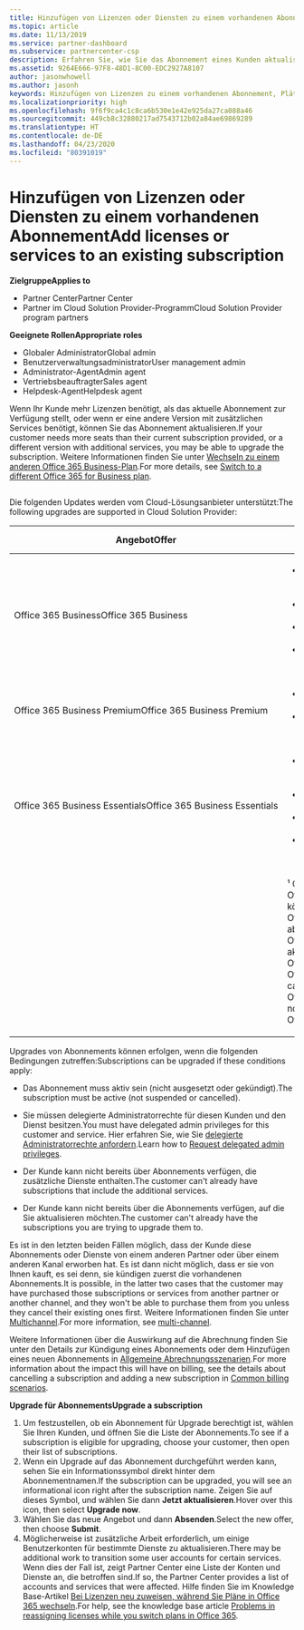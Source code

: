 ```yaml
---
title: Hinzufügen von Lizenzen oder Diensten zu einem vorhandenen Abonnement | Partner Center
ms.topic: article
ms.date: 11/13/2019
ms.service: partner-dashboard
ms.subservice: partnercenter-csp
description: Erfahren Sie, wie Sie das Abonnement eines Kunden aktualisieren oder ändern, indem Sie beispielsweise weitere Lizenzen oder Arbeitsplätze hinzufügen oder zu einer anderen Version mit anderen Diensten wechseln.
ms.assetid: 9264E666-97F8-48D1-8C00-EDC2927A8107
author: jasonwhowell
ms.author: jasonh
keywords: Hinzufügen von Lizenzen zu einem vorhandenen Abonnement, Plätze zu einem vorhandenen Abonnement hinzufügen, Abonnement andern, Ändern eines Abonnements, Weitere Lizenzen für einen Kunden erwerben
ms.localizationpriority: high
ms.openlocfilehash: 9f6f9ca4c1c8ca6b530e1e42e925da27ca088a46
ms.sourcegitcommit: 449cb8c32880217ad7543712b02a84ae69869289
ms.translationtype: HT
ms.contentlocale: de-DE
ms.lasthandoff: 04/23/2020
ms.locfileid: "80391019"
---
```

# <a name="add-licenses-or-services-to-an-existing-subscription"></a><span data-ttu-id="97dec-104">Hinzufügen von Lizenzen oder Diensten zu einem vorhandenen Abonnement</span><span class="sxs-lookup"><span data-stu-id="97dec-104">Add licenses or services to an existing subscription</span></span>

<span data-ttu-id="97dec-105">**Zielgruppe**</span><span class="sxs-lookup"><span data-stu-id="97dec-105">**Applies to**</span></span>

- <span data-ttu-id="97dec-106">Partner Center</span><span class="sxs-lookup"><span data-stu-id="97dec-106">Partner Center</span></span>
- <span data-ttu-id="97dec-107">Partner im Cloud Solution Provider-Programm</span><span class="sxs-lookup"><span data-stu-id="97dec-107">Cloud Solution Provider program partners</span></span>

<span data-ttu-id="97dec-108">**Geeignete Rollen**</span><span class="sxs-lookup"><span data-stu-id="97dec-108">**Appropriate roles**</span></span>

- <span data-ttu-id="97dec-109">Globaler Administrator</span><span class="sxs-lookup"><span data-stu-id="97dec-109">Global admin</span></span>
- <span data-ttu-id="97dec-110">Benutzerverwaltungsadministrator</span><span class="sxs-lookup"><span data-stu-id="97dec-110">User management admin</span></span>
- <span data-ttu-id="97dec-111">Administrator-Agent</span><span class="sxs-lookup"><span data-stu-id="97dec-111">Admin agent</span></span>
- <span data-ttu-id="97dec-112">Vertriebsbeauftragter</span><span class="sxs-lookup"><span data-stu-id="97dec-112">Sales agent</span></span>
- <span data-ttu-id="97dec-113">Helpdesk-Agent</span><span class="sxs-lookup"><span data-stu-id="97dec-113">Helpdesk agent</span></span>

<span data-ttu-id="97dec-114">Wenn Ihr Kunde mehr Lizenzen benötigt, als das aktuelle Abonnement zur Verfügung stellt, oder wenn er eine andere Version mit zusätzlichen Services benötigt, können Sie das Abonnement aktualisieren.</span><span class="sxs-lookup"><span data-stu-id="97dec-114">If your customer needs more seats than their current subscription provided, or a different version with additional services, you may be able to upgrade the subscription.</span></span> <span data-ttu-id="97dec-115">Weitere Informationen finden Sie unter [Wechseln zu einem anderen Office 365 Business-Plan](https://go.microsoft.com/fwlink/p/?LinkId=723577).</span><span class="sxs-lookup"><span data-stu-id="97dec-115">For more details, see [Switch to a different Office 365 for Business plan](https://go.microsoft.com/fwlink/p/?LinkId=723577).</span></span>

## <a href="" id="upgradesubscription"></a>


<span data-ttu-id="97dec-116">Die folgenden Updates werden vom Cloud-Lösungsanbieter unterstützt:</span><span class="sxs-lookup"><span data-stu-id="97dec-116">The following upgrades are supported in Cloud Solution Provider:</span></span>

<table>
<colgroup>
<col width="50%" />
<col width="50%" />
</colgroup>
<thead>
<tr class="header">
<th><span data-ttu-id="97dec-117">Angebot</span><span class="sxs-lookup"><span data-stu-id="97dec-117">Offer</span></span></th>
<th><span data-ttu-id="97dec-118">Mögliche Upgrades</span><span class="sxs-lookup"><span data-stu-id="97dec-118">Possible upgrades</span></span></th>
</tr>
</thead>
<tbody>
<tr class="odd">
<td><span data-ttu-id="97dec-119">Office 365 Business</span><span class="sxs-lookup"><span data-stu-id="97dec-119">Office 365 Business</span></span></td>
<td><ul>
<li><span data-ttu-id="97dec-120">Office 365 Business Premium¹</span><span class="sxs-lookup"><span data-stu-id="97dec-120">Office 365 Business Premium¹</span></span></li>
<li><span data-ttu-id="97dec-121">Office 365 ProPlus</span><span class="sxs-lookup"><span data-stu-id="97dec-121">Office 365 ProPlus</span></span></li>
<li><span data-ttu-id="97dec-122">Office 365 Enterprise E3</span><span class="sxs-lookup"><span data-stu-id="97dec-122">Office 365 Enterprise E3</span></span></li>
<li><span data-ttu-id="97dec-123">Office 365 Enterprise E5</span><span class="sxs-lookup"><span data-stu-id="97dec-123">Office 365 Enterprise E5</span></span></li>
</ul></td>
</tr>
<tr class="even">
<td><span data-ttu-id="97dec-124">Office 365 Business Premium</span><span class="sxs-lookup"><span data-stu-id="97dec-124">Office 365 Business Premium</span></span></td>
<td><ul>
<li><span data-ttu-id="97dec-125">Office 365 Enterprise E3</span><span class="sxs-lookup"><span data-stu-id="97dec-125">Office 365 Enterprise E3</span></span></li>
<li><span data-ttu-id="97dec-126">Office 365 Enterprise E5</span><span class="sxs-lookup"><span data-stu-id="97dec-126">Office 365 Enterprise E5</span></span></li>
</ul></td>
</tr>
<tr class="odd">
<td><span data-ttu-id="97dec-127">Office 365 Business Essentials</span><span class="sxs-lookup"><span data-stu-id="97dec-127">Office 365 Business Essentials</span></span></td>
<td><ul>
<li><span data-ttu-id="97dec-128">Office 365 Business Premium¹</span><span class="sxs-lookup"><span data-stu-id="97dec-128">Office 365 Business Premium¹</span></span></li>
<li><span data-ttu-id="97dec-129">Office 365 Enterprise E1</span><span class="sxs-lookup"><span data-stu-id="97dec-129">Office 365 Enterprise E1</span></span></li>
<li><span data-ttu-id="97dec-130">Office 365 Enterprise E3</span><span class="sxs-lookup"><span data-stu-id="97dec-130">Office 365 Enterprise E3</span></span></li>
<li><span data-ttu-id="97dec-131">Office 365 Enterprise E5</span><span class="sxs-lookup"><span data-stu-id="97dec-131">Office 365 Enterprise E5</span></span></li>
</ul></td>
</tr>
<tr class="even">
<td></td>
<td><p><span data-ttu-id="97dec-132">¹ Office 365 Business India und Office 365 Business Essentials India können auf Office 365 Business Premium India, aber nicht auf Office 365 Business Premium aktualisiert werden.</span><span class="sxs-lookup"><span data-stu-id="97dec-132">¹ Office 365 Business India and Office 365 Business Essentials India can be upgraded to Office 365 Business Premium India, not to Office 365 Business Premium.</span></span></p></td>
</tr>
</tbody>
</table>

<span data-ttu-id="97dec-133">Upgrades von Abonnements können erfolgen, wenn die folgenden Bedingungen zutreffen:</span><span class="sxs-lookup"><span data-stu-id="97dec-133">Subscriptions can be upgraded if these conditions apply:</span></span>

-   <span data-ttu-id="97dec-134">Das Abonnement muss aktiv sein (nicht ausgesetzt oder gekündigt).</span><span class="sxs-lookup"><span data-stu-id="97dec-134">The subscription must be active (not suspended or cancelled).</span></span>

-   <span data-ttu-id="97dec-135">Sie müssen delegierte Administratorrechte für diesen Kunden und den Dienst besitzen.</span><span class="sxs-lookup"><span data-stu-id="97dec-135">You must have delegated admin privileges for this customer and service.</span></span> <span data-ttu-id="97dec-136">Hier erfahren Sie, wie Sie [delegierte Administratorrechte anfordern](request-a-relationship-with-a-customer.md).</span><span class="sxs-lookup"><span data-stu-id="97dec-136">Learn how to [Request delegated admin privileges](request-a-relationship-with-a-customer.md).</span></span>

-   <span data-ttu-id="97dec-137">Der Kunde kann nicht bereits über Abonnements verfügen, die zusätzliche Dienste enthalten.</span><span class="sxs-lookup"><span data-stu-id="97dec-137">The customer can't already have subscriptions that include the additional services.</span></span>

-   <span data-ttu-id="97dec-138">Der Kunde kann nicht bereits über die Abonnements verfügen, auf die Sie aktualisieren möchten.</span><span class="sxs-lookup"><span data-stu-id="97dec-138">The customer can't already have the subscriptions you are trying to upgrade them to.</span></span>

<span data-ttu-id="97dec-139">Es ist in den letzten beiden Fällen möglich, dass der Kunde diese Abonnements oder Dienste von einem anderen Partner oder über einem anderen Kanal erworben hat. Es ist dann nicht möglich, dass er sie von Ihnen kauft, es sei denn, sie kündigen zuerst die vorhandenen Abonnements.</span><span class="sxs-lookup"><span data-stu-id="97dec-139">It is possible, in the latter two cases that the customer may have purchased those subscriptions or services from another partner or another channel, and they won't be able to purchase them from you unless they cancel their existing ones first.</span></span> <span data-ttu-id="97dec-140">Weitere Informationen finden Sie unter [Multichannel](multichannel.md).</span><span class="sxs-lookup"><span data-stu-id="97dec-140">For more information, see [multi-channel](multichannel.md).</span></span>

<span data-ttu-id="97dec-141">Weitere Informationen über die Auswirkung auf die Abrechnung finden Sie unter den Details zur Kündigung eines Abonnements oder dem Hinzufügen eines neuen Abonnements in [Allgemeine Abrechnungsszenarien](common-billing-scenarios.md).</span><span class="sxs-lookup"><span data-stu-id="97dec-141">For more information about the impact this will have on billing, see the details about cancelling a subscription and adding a new subscription in [Common billing scenarios](common-billing-scenarios.md).</span></span>

<span data-ttu-id="97dec-142">**Upgrade für Abonnements**</span><span class="sxs-lookup"><span data-stu-id="97dec-142">**Upgrade a subscription**</span></span>

1.  <span data-ttu-id="97dec-143">Um festzustellen, ob ein Abonnement für Upgrade berechtigt ist, wählen Sie Ihren Kunden, und öffnen Sie die Liste der Abonnements.</span><span class="sxs-lookup"><span data-stu-id="97dec-143">To see if a subscription is eligible for upgrading, choose your customer, then open their list of subscriptions.</span></span>
2.  <span data-ttu-id="97dec-144">Wenn ein Upgrade auf das Abonnement durchgeführt werden kann, sehen Sie ein Informationssymbol direkt hinter dem Abonnementnamen.</span><span class="sxs-lookup"><span data-stu-id="97dec-144">If the subscription can be upgraded, you will see an informational icon right after the subscription name.</span></span> <span data-ttu-id="97dec-145">Zeigen Sie auf dieses Symbol, und wählen Sie dann **Jetzt aktualisieren**.</span><span class="sxs-lookup"><span data-stu-id="97dec-145">Hover over this icon, then select **Upgrade now**.</span></span>
3.  <span data-ttu-id="97dec-146">Wählen Sie das neue Angebot und dann **Absenden**.</span><span class="sxs-lookup"><span data-stu-id="97dec-146">Select the new offer, then choose **Submit**.</span></span>
4.  <span data-ttu-id="97dec-147">Möglicherweise ist zusätzliche Arbeit erforderlich, um einige Benutzerkonten für bestimmte Dienste zu aktualisieren.</span><span class="sxs-lookup"><span data-stu-id="97dec-147">There may be additional work to transition some user accounts for certain services.</span></span> <span data-ttu-id="97dec-148">Wenn dies der Fall ist, zeigt Partner Center eine Liste der Konten und Dienste an, die betroffen sind.</span><span class="sxs-lookup"><span data-stu-id="97dec-148">If so, the Partner Center provides a list of accounts and services that were affected.</span></span> <span data-ttu-id="97dec-149">Hilfe finden Sie im Knowledge Base-Artikel [Bei Lizenzen neu zuweisen, während Sie Pläne in Office 365 wechseln](https://go.microsoft.com/fwlink/p/?LinkId=723576).</span><span class="sxs-lookup"><span data-stu-id="97dec-149">For help, see the knowledge base article [Problems in reassigning licenses while you switch plans in Office 365](https://go.microsoft.com/fwlink/p/?LinkId=723576).</span></span>

 

 



